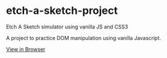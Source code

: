 # etch-a-sketch-project
Etch A Sketch simulator using vanilla JS and CSS3

A project to practice DOM manipulation using vanilla Javascript.

[View in Browser](https://shivamsaigupta.github.io/etch-a-sketch-project/)

